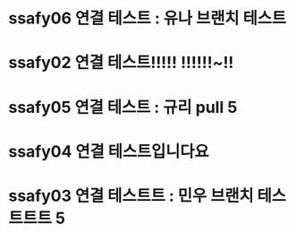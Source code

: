 # ssafy06 연결 테스트 : 유나 브랜치 테스트
# ssafy02 연결 테스트!!!!! !!!!!!~!!
# ssafy05 연결 테스트 : 규리 pull 5
# ssafy04 연결 테스트입니다요
# ssafy03 연결 테스트트 : 민우 브랜치 테스트트트 5